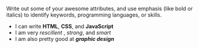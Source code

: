 Write out some of your awesome attributes, and use emphasis (like bold or italics) to identify keywords, programming languages, or skills. 

- I can write __HTML__, __CSS__, and __JavaScript__
- I am very _rescillent_ , _strong_, and _smart_
- I am also pretty good at **_graphic design_**
